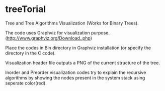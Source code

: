 # treeTorial
Tree and Tree Algorithms Visualization (Works for Binary Trees).

The code uses Graphviz for visualization purpose. 
(http://www.graphviz.org/Download..php)

Place the codes in Bin directory in Graphviz installation (or specify the directory in the C code).

Visualization header file outputs a PNG of the current structure of the tree.

Inorder and Preorder visualization codes try to explain the recursive algorithms by showing the nodes present in the system stack using seperate color(red).
